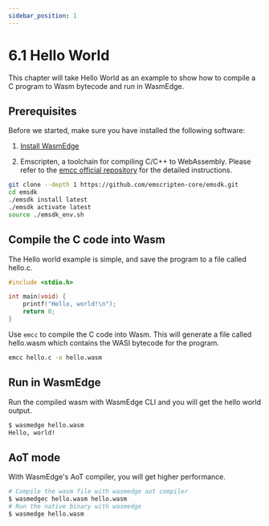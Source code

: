 ```yaml
---
sidebar_position: 1
---
```


# 6.1 Hello World

This chapter will take Hello World as an example to show how to compile a C program to Wasm bytecode and run in WasmEdge.


## Prerequisites

Before we started, make sure you have installed the following software:

1. [Install WasmEdge](../build-and-run/install)

2. Emscripten, a toolchain for compiling C/C++ to WebAssembly. Please refer to the [emcc official repository](https://github.com/emscripten-core/emsdk) for the detailed instructions.

```bash
git clone --depth 1 https://github.com/emscripten-core/emsdk.git
cd emsdk
./emsdk install latest
./emsdk activate latest
source ./emsdk_env.sh
```

## Compile the C code into Wasm


The Hello world example is simple, and save the program to a file called hello.c.

```c
#include <stdio.h>

int main(void) {
    printf("Hello, world!\n");
    return 0;
}
```

Use `emcc` to compile the C code into Wasm. This will generate a file called hello.wasm which contains the WASI bytecode for the program.

```bash
emcc hello.c -o hello.wasm
```


## Run in WasmEdge

Run the compiled wasm with WasmEdge CLI and you will get the hello world output.


```bash
$ wasmedge hello.wasm
Hello, world!
```

## AoT mode

With WasmEdge's AoT compiler, you will get higher performance.
```bash
# Compile the wasm file with wasmedge aot compiler
$ wasmedgec hello.wasm hello.wasm
# Run the native binary with wasmedge
$ wasmedge hello.wasm
```
